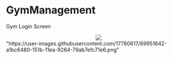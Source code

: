 # GymManagement
Gym
Login Screen

<div align="center">
    <img src="https://user-images.githubusercontent.com/17780617/69951642-a1bc6480-151b-11ea-9264-79ab7efc71e6.png"
         </img> 
</div>
"https://user-images.githubusercontent.com/17780617/69951642-a1bc6480-151b-11ea-9264-79ab7efc71e6.png"
